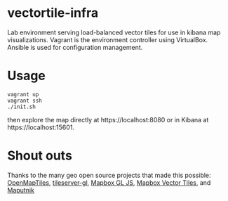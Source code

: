 # vectortile-infra
Lab environment serving load-balanced vector tiles for use in kibana map visualizations.
Vagrant is the environment controller using VirtualBox.
Ansible is used for configuration management.

# Usage
```
vagrant up
vagrant ssh
./init.sh
```
then explore the map directly at https://localhost:8080 or in Kibana at https://localhost:15601.

# Shout outs
Thanks to the many geo open source projects that made this possible: [OpenMapTiles](https://github.com/openmaptiles), [tileserver-gl](https://github.com/klokantech/tileserver-gl), [Mapbox GL JS](https://www.mapbox.com/mapbox-gl-js/api/), [Mapbox Vector Tiles](https://www.mapbox.com/vector-tiles/specification/), and [Maputnik](https://github.com/maputnik/editor)
